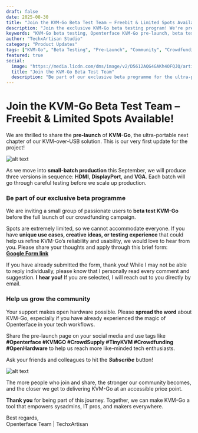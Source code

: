 ```yaml
---
draft: false
date: 2025-08-30
title: "Join the KVM-Go Beta Test Team – Freebit & Limited Spots Available!"
description: "Join the exclusive KVM-Go beta testing program! We're pre-launching our ultra-portable KVM-over-USB solution and inviting passionate users to test HDMI, DisplayPort, and VGA versions. Limited spots available for makers, sysadmins, and IT pros."
keywords: "KVM-Go beta testing, Openterface KVM-Go pre-launch, beta test team, KVM-over-USB, ultra-portable KVM, HDMI DisplayPort VGA, beta program signup, crowdfunding pre-launch, open hardware, community testing, TechxArtisan"
author: "TechxArtisan Studio"
category: "Product Updates"
tags: ["KVM-Go", "Beta Testing", "Pre-Launch", "Community", "Crowdfunding"]
featured: true
social:
  image: "https://media.licdn.com/dms/image/v2/D5612AQG4GAKh4OFQJQ/article-cover_image-shrink_720_1280/B56ZmENNSfG0AI-/0/1758859682191?e=1761782400&v=beta&t=mMtazsJHIO6HLJaEiIcOFQtRiZ5mgEB0JgPCAinTxuQ"
  title: "Join the KVM-Go Beta Test Team"
  description: "Be part of our exclusive beta programme for the ultra-portable KVM-Go!"
---
```


# Join the KVM-Go Beta Test Team – Freebit & Limited Spots Available!

We are thrilled to share the **pre-launch** of **KVM-Go**, the ultra-portable next chapter of our KVM-over-USB solution. This is our very first update for the project!

![alt text](https://media.licdn.com/dms/image/v2/D5612AQG4GAKh4OFQJQ/article-cover_image-shrink_720_1280/B56ZmENNSfG0AI-/0/1758859682191?e=1761782400&v=beta&t=mMtazsJHIO6HLJaEiIcOFQtRiZ5mgEB0JgPCAinTxuQ)

As we move into **small-batch production** this September, we will produce three versions in sequence: **HDMI**, **DisplayPort**, and **VGA**. Each batch will go through careful testing before we scale up production.

### Be part of our exclusive beta programme

We are inviting a small group of passionate users to **beta test KVM-Go** before the full launch of our crowdfunding campaign.

Spots are extremely limited, so we cannot accommodate everyone. If you have **unique use cases, creative ideas, or testing experience** that could help us refine KVM-Go’s reliability and usability, we would love to hear from you. Please share your thoughts and apply through this brief form:  
[**Google Form link**](https://forms.gle/yaS1F5E5MSo8DWNZ6)

If you have already submitted the form, thank you! While I may not be able to reply individually, please know that I personally read every comment and suggestion. **I hear you!** If you are selected, I will reach out to you directly by email.

### Help us grow the community

Your support makes open hardware possible. Please **spread the word** about KVM-Go, especially if you have already experienced the magic of Openterface in your tech workflows.

Share the pre-launch page on your social media and use tags like **#Openterface #KVMGO #CrowdSupply #TinyKVM #Crowdfunding #OpenHardware** to help us reach more like-minded tech enthusiasts.

Ask your friends and colleagues to hit the ***Subscribe*** button!

![alt text](https://www.crowdsupply.com/img/8e4b/1d3f5064-defa-490c-a3e6-e3f2179b8e4b/kvm-go-product-page-subscribe_jpg_md-xl.jpg)

The more people who join and share, the stronger our community becomes, and the closer we get to delivering KVM-Go at an accessible price point.

**Thank you** for being part of this journey. Together, we can make KVM-Go a tool that empowers sysadmins, IT pros, and makers everywhere.

Best regards,  
Openterface Team | TechxArtisan